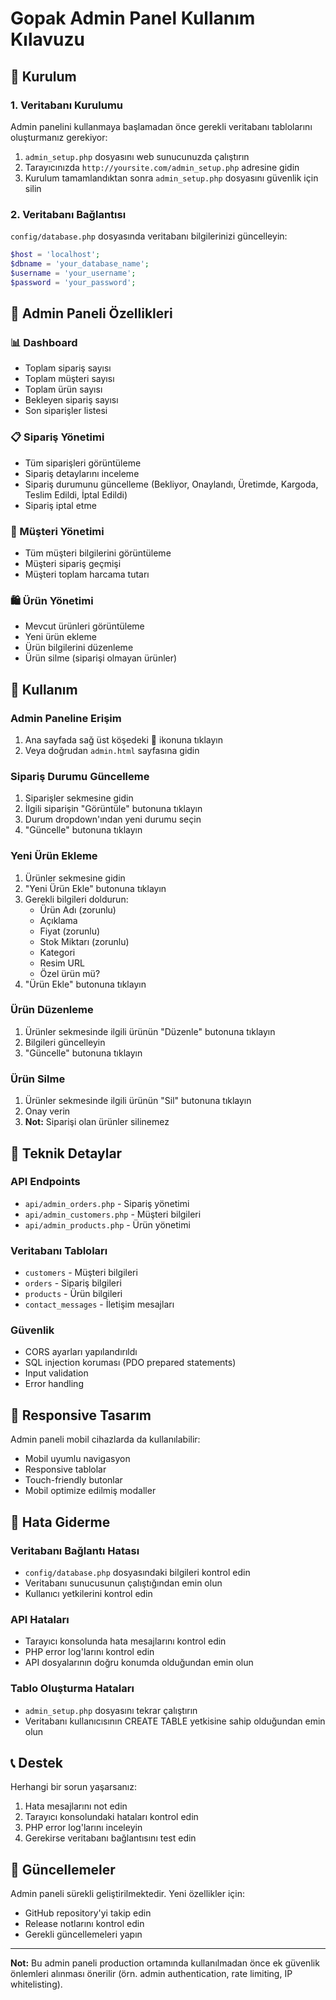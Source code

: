 # Gopak Admin Panel Kullanım Kılavuzu

## 🚀 Kurulum

### 1. Veritabanı Kurulumu
Admin panelini kullanmaya başlamadan önce gerekli veritabanı tablolarını oluşturmanız gerekiyor:

1. `admin_setup.php` dosyasını web sunucunuzda çalıştırın
2. Tarayıcınızda `http://yoursite.com/admin_setup.php` adresine gidin
3. Kurulum tamamlandıktan sonra `admin_setup.php` dosyasını güvenlik için silin

### 2. Veritabanı Bağlantısı
`config/database.php` dosyasında veritabanı bilgilerinizi güncelleyin:

```php
$host = 'localhost';
$dbname = 'your_database_name';
$username = 'your_username';
$password = 'your_password';
```

## 🔐 Admin Paneli Özellikleri

### 📊 Dashboard
- Toplam sipariş sayısı
- Toplam müşteri sayısı  
- Toplam ürün sayısı
- Bekleyen sipariş sayısı
- Son siparişler listesi

### 📋 Sipariş Yönetimi
- Tüm siparişleri görüntüleme
- Sipariş detaylarını inceleme
- Sipariş durumunu güncelleme (Bekliyor, Onaylandı, Üretimde, Kargoda, Teslim Edildi, İptal Edildi)
- Sipariş iptal etme

### 👥 Müşteri Yönetimi
- Tüm müşteri bilgilerini görüntüleme
- Müşteri sipariş geçmişi
- Müşteri toplam harcama tutarı

### 🛍️ Ürün Yönetimi
- Mevcut ürünleri görüntüleme
- Yeni ürün ekleme
- Ürün bilgilerini düzenleme
- Ürün silme (siparişi olmayan ürünler)

## 🎯 Kullanım

### Admin Paneline Erişim
1. Ana sayfada sağ üst köşedeki 🔐 ikonuna tıklayın
2. Veya doğrudan `admin.html` sayfasına gidin

### Sipariş Durumu Güncelleme
1. Siparişler sekmesine gidin
2. İlgili siparişin "Görüntüle" butonuna tıklayın
3. Durum dropdown'ından yeni durumu seçin
4. "Güncelle" butonuna tıklayın

### Yeni Ürün Ekleme
1. Ürünler sekmesine gidin
2. "Yeni Ürün Ekle" butonuna tıklayın
3. Gerekli bilgileri doldurun:
   - Ürün Adı (zorunlu)
   - Açıklama
   - Fiyat (zorunlu)
   - Stok Miktarı (zorunlu)
   - Kategori
   - Resim URL
   - Özel ürün mü?
4. "Ürün Ekle" butonuna tıklayın

### Ürün Düzenleme
1. Ürünler sekmesinde ilgili ürünün "Düzenle" butonuna tıklayın
2. Bilgileri güncelleyin
3. "Güncelle" butonuna tıklayın

### Ürün Silme
1. Ürünler sekmesinde ilgili ürünün "Sil" butonuna tıklayın
2. Onay verin
3. **Not:** Siparişi olan ürünler silinemez

## 🔧 Teknik Detaylar

### API Endpoints
- `api/admin_orders.php` - Sipariş yönetimi
- `api/admin_customers.php` - Müşteri bilgileri
- `api/admin_products.php` - Ürün yönetimi

### Veritabanı Tabloları
- `customers` - Müşteri bilgileri
- `orders` - Sipariş bilgileri
- `products` - Ürün bilgileri
- `contact_messages` - İletişim mesajları

### Güvenlik
- CORS ayarları yapılandırıldı
- SQL injection koruması (PDO prepared statements)
- Input validation
- Error handling

## 📱 Responsive Tasarım
Admin paneli mobil cihazlarda da kullanılabilir:
- Mobil uyumlu navigasyon
- Responsive tablolar
- Touch-friendly butonlar
- Mobil optimize edilmiş modaller

## 🚨 Hata Giderme

### Veritabanı Bağlantı Hatası
- `config/database.php` dosyasındaki bilgileri kontrol edin
- Veritabanı sunucusunun çalıştığından emin olun
- Kullanıcı yetkilerini kontrol edin

### API Hataları
- Tarayıcı konsolunda hata mesajlarını kontrol edin
- PHP error log'larını kontrol edin
- API dosyalarının doğru konumda olduğundan emin olun

### Tablo Oluşturma Hataları
- `admin_setup.php` dosyasını tekrar çalıştırın
- Veritabanı kullanıcısının CREATE TABLE yetkisine sahip olduğundan emin olun

## 📞 Destek
Herhangi bir sorun yaşarsanız:
1. Hata mesajlarını not edin
2. Tarayıcı konsolundaki hataları kontrol edin
3. PHP error log'larını inceleyin
4. Gerekirse veritabanı bağlantısını test edin

## 🔄 Güncellemeler
Admin paneli sürekli geliştirilmektedir. Yeni özellikler için:
- GitHub repository'yi takip edin
- Release notlarını kontrol edin
- Gerekli güncellemeleri yapın

---

**Not:** Bu admin paneli production ortamında kullanılmadan önce ek güvenlik önlemleri alınması önerilir (örn. admin authentication, rate limiting, IP whitelisting).
